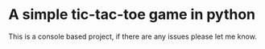 # A simple tic-tac-toe game in python
This is a console based project, if there are any issues please let me know.
